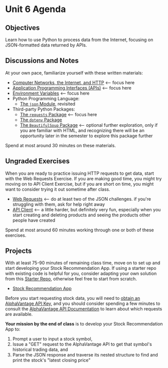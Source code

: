 # Unit 6 Agenda

## Objectives

Learn how to use Python to process data from the Internet, focusing on JSON-formatted data returned by APIs.

## Discussions and Notes

At your own pace, familiarize yourself with these written materials:

  + [Computer Networks, the Internet, and HTTP](/notes/networks/notes.md) <-- focus here
  + [Application Programming Interfaces (APIs)](/notes/software/apis.md) <-- focus here
  + [Environment Variables](/notes/software/environment-variables.md) <-- focus here
  + Python Programming Language:
     + [The `json` Module](/notes/programming-languages/python/modules/json.md), revisited
  + Third-party Python Packages:
     + [The `requests` Package](/notes/programming-languages/python/packages/requests.md) <-- focus here
     + [The `dotenv` Package](/notes/programming-languages/python/packages/dotenv.md)
     + [The `BeautifulSoup` Package](/notes/programming-languages/python/packages/beautifulsoup.md) <-- optional further exploration, only if you are familiar with HTML, and recognizing there will be an opportunity later in the semester to explore this package further

Spend at most around 30 minutes on these materials.

## Ungraded Exercises

When you are ready to practice issuing HTTP requests to get data, start with the Web Requests Exercise. If you are making good time, you might try moving on to API Client Exercise, but if you are short on time, you might want to consider trying it out sometime after class.

  + [Web Requests](/exercises/web-requests/exercise.md) <-- do at least two of the JSON challenges. if you're struggling with them, ask for help right away
  + [API Client](/exercises/api-client/exercise.md) <-- a little harder, but definitely very fun, especially when you start creating and deleting products and seeing the products other people have created

Spend at most around 60 minutes working through one or both of these exercises.

## Projects

With at least 75-90 minutes of remaining class time, move on to set up and start developing your Stock Recommendation App. If using a starter repo with existing code is helpful for you, consider adapting your own solution from this [Starter Repo](https://github.com/prof-rossetti/stocks-app-py), otherwise feel free to start from scratch.

  + [Stock Recommendation App](/projects/stocks-app/project.md)

Before you start requesting stock data, you will need to [obtain an AlphaVantage API Key](https://www.alphavantage.co/support/#api-key), and you should consider spending a few minutes to consult the [AlphaVantage API Documentation](https://www.alphavantage.co/documentation/) to learn about which requests are available.

**Your mission by the end of class** is to develop your Stock Recommendation App to:

   1. Prompt a user to input a stock symbol,
   2. Issue a "GET" request to the AlphaVantage API to get that symbol's historical trading data, and
   3. Parse the JSON response and traverse its nested structure to find and print the stock's "latest closing price"
